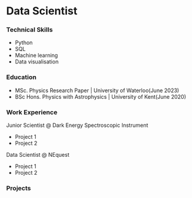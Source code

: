 # Data Scientist
### Technical Skills 
- Python
- SQL
- Machine learning
- Data visualisation
### Education
- MSc. Physics Research Paper | University of Waterloo(June 2023)
- BSc Hons. Physics with Astrophysics | University of Kent(June 2020)

### Work Experience

Junior Scientist @ Dark Energy Spectroscopic Instrument
- Project 1
- Project 2

Data Scientist @ NEquest
- Project 1
- Project 2

### Projects
